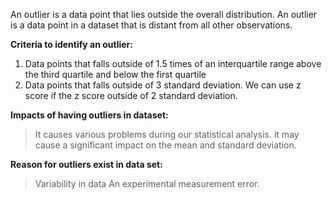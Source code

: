  An outlier is a data point that lies outside the overall distribution.
 An outlier is a data point in a dataset that is distant from all other observations.
 
 **Criteria to identify an outlier:**
 1) Data points that falls outside of 1.5 times of an interquartile range above the third quartile and below the first quartile
 2) Data points that falls outside of 3 standard deviation. We can use  z score if the z score outside of 2 standard deviation.
 
 **Impacts of having outliers in dataset:**
 > It causes various problems during our statistical analysis.
 > it may cause a significant impact on the mean and standard deviation.
 
 **Reason for outliers exist in data set:**
 > Variability in data
 > An experimental measurement error.
